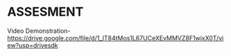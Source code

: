 # ASSESMENT

Video Demonstration-https://drive.google.com/file/d/1_IT84tMos1L67UCeXEvMMVZ8F1wjxX0T/view?usp=drivesdk
